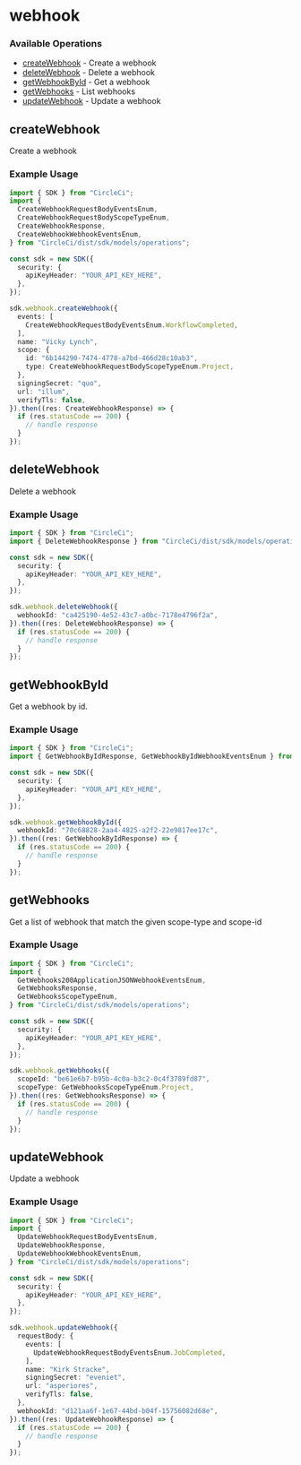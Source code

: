 # webhook

### Available Operations

* [createWebhook](#createwebhook) - Create a webhook
* [deleteWebhook](#deletewebhook) - Delete a webhook
* [getWebhookById](#getwebhookbyid) - Get a webhook
* [getWebhooks](#getwebhooks) - List webhooks
* [updateWebhook](#updatewebhook) - Update a webhook

## createWebhook

Create a webhook

### Example Usage

```typescript
import { SDK } from "CircleCi";
import {
  CreateWebhookRequestBodyEventsEnum,
  CreateWebhookRequestBodyScopeTypeEnum,
  CreateWebhookResponse,
  CreateWebhookWebhookEventsEnum,
} from "CircleCi/dist/sdk/models/operations";

const sdk = new SDK({
  security: {
    apiKeyHeader: "YOUR_API_KEY_HERE",
  },
});

sdk.webhook.createWebhook({
  events: [
    CreateWebhookRequestBodyEventsEnum.WorkflowCompleted,
  ],
  name: "Vicky Lynch",
  scope: {
    id: "6b144290-7474-4778-a7bd-466d28c10ab3",
    type: CreateWebhookRequestBodyScopeTypeEnum.Project,
  },
  signingSecret: "quo",
  url: "illum",
  verifyTls: false,
}).then((res: CreateWebhookResponse) => {
  if (res.statusCode == 200) {
    // handle response
  }
});
```

## deleteWebhook

Delete a webhook

### Example Usage

```typescript
import { SDK } from "CircleCi";
import { DeleteWebhookResponse } from "CircleCi/dist/sdk/models/operations";

const sdk = new SDK({
  security: {
    apiKeyHeader: "YOUR_API_KEY_HERE",
  },
});

sdk.webhook.deleteWebhook({
  webhookId: "ca425190-4e52-43c7-a0bc-7178e4796f2a",
}).then((res: DeleteWebhookResponse) => {
  if (res.statusCode == 200) {
    // handle response
  }
});
```

## getWebhookById

Get a webhook by id.

### Example Usage

```typescript
import { SDK } from "CircleCi";
import { GetWebhookByIdResponse, GetWebhookByIdWebhookEventsEnum } from "CircleCi/dist/sdk/models/operations";

const sdk = new SDK({
  security: {
    apiKeyHeader: "YOUR_API_KEY_HERE",
  },
});

sdk.webhook.getWebhookById({
  webhookId: "70c68828-2aa4-4825-a2f2-22e9817ee17c",
}).then((res: GetWebhookByIdResponse) => {
  if (res.statusCode == 200) {
    // handle response
  }
});
```

## getWebhooks

Get a list of webhook that match the given scope-type and scope-id

### Example Usage

```typescript
import { SDK } from "CircleCi";
import {
  GetWebhooks200ApplicationJSONWebhookEventsEnum,
  GetWebhooksResponse,
  GetWebhooksScopeTypeEnum,
} from "CircleCi/dist/sdk/models/operations";

const sdk = new SDK({
  security: {
    apiKeyHeader: "YOUR_API_KEY_HERE",
  },
});

sdk.webhook.getWebhooks({
  scopeId: "be61e6b7-b95b-4c0a-b3c2-0c4f3789fd87",
  scopeType: GetWebhooksScopeTypeEnum.Project,
}).then((res: GetWebhooksResponse) => {
  if (res.statusCode == 200) {
    // handle response
  }
});
```

## updateWebhook

Update a webhook

### Example Usage

```typescript
import { SDK } from "CircleCi";
import {
  UpdateWebhookRequestBodyEventsEnum,
  UpdateWebhookResponse,
  UpdateWebhookWebhookEventsEnum,
} from "CircleCi/dist/sdk/models/operations";

const sdk = new SDK({
  security: {
    apiKeyHeader: "YOUR_API_KEY_HERE",
  },
});

sdk.webhook.updateWebhook({
  requestBody: {
    events: [
      UpdateWebhookRequestBodyEventsEnum.JobCompleted,
    ],
    name: "Kirk Stracke",
    signingSecret: "eveniet",
    url: "asperiores",
    verifyTls: false,
  },
  webhookId: "d121aa6f-1e67-44bd-b04f-15756082d68e",
}).then((res: UpdateWebhookResponse) => {
  if (res.statusCode == 200) {
    // handle response
  }
});
```
